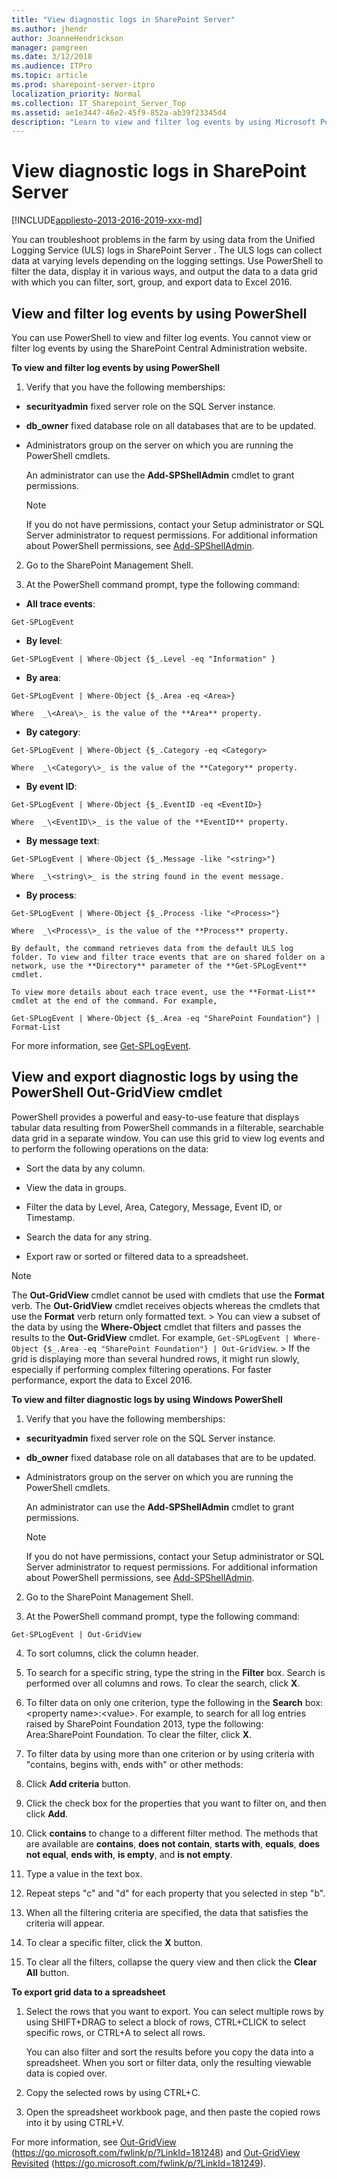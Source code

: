 ```yaml
---
title: "View diagnostic logs in SharePoint Server"
ms.author: jhendr
author: JoanneHendrickson
manager: pamgreen
ms.date: 3/12/2018
ms.audience: ITPro
ms.topic: article
ms.prod: sharepoint-server-itpro
localization_priority: Normal
ms.collection: IT_Sharepoint_Server_Top
ms.assetid: ae1e3447-46e2-45f9-852a-ab39f23345d4
description: "Learn to view and filter log events by using Microsoft PowerShell, and view and export diagnostic logs by using the Out-GridView cmdlet."
---
```


# View diagnostic logs in SharePoint Server

[!INCLUDE[appliesto-2013-2016-2019-xxx-md](../includes/appliesto-2013-2016-2019-xxx-md.md)]
  
You can troubleshoot problems in the farm by using data from the Unified Logging Service (ULS) logs in SharePoint Server . The ULS logs can collect data at varying levels depending on the logging settings. Use PowerShell to filter the data, display it in various ways, and output the data to a data grid with which you can filter, sort, group, and export data to Excel 2016.
  
  
## View and filter log events by using PowerShell
<a name="section1"> </a>

You can use PowerShell to view and filter log events. You cannot view or filter log events by using the SharePoint Central Administration website.
  
 **To view and filter log events by using PowerShell**
  
1. Verify that you have the following memberships:
    
  - **securityadmin** fixed server role on the SQL Server instance. 
    
  - **db_owner** fixed database role on all databases that are to be updated. 
    
  - Administrators group on the server on which you are running the PowerShell cmdlets.
    
    An administrator can use the **Add-SPShellAdmin** cmdlet to grant permissions. 
    
    > [!NOTE]
    > If you do not have permissions, contact your Setup administrator or SQL Server administrator to request permissions. For additional information about PowerShell permissions, see [Add-SPShellAdmin](/powershell/module/sharepoint-server/Add-SPShellAdmin?view=sharepoint-ps). 
  
2. Go to the SharePoint Management Shell.
    
3. At the PowerShell command prompt, type the following command:
    
  - **All trace events**: 
    
  ```
  Get-SPLogEvent
  ```

  - **By level**: 
    
  ```
  Get-SPLogEvent | Where-Object {$_.Level -eq "Information" }
  ```

  - **By area**: 
    
  ```
  Get-SPLogEvent | Where-Object {$_.Area -eq <Area>}
  ```

    Where  _\<Area\>_ is the value of the **Area** property. 
    
  - **By category**: 
    
  ```
  Get-SPLogEvent | Where-Object {$_.Category -eq <Category>
  ```

    Where  _\<Category\>_ is the value of the **Category** property. 
    
  - **By event ID**: 
    
  ```
  Get-SPLogEvent | Where-Object {$_.EventID -eq <EventID>}
  ```

    Where  _\<EventID\>_ is the value of the **EventID** property. 
    
  - **By message text**: 
    
  ```
  Get-SPLogEvent | Where-Object {$_.Message -like "<string>"}
  ```

    Where  _\<string\>_ is the string found in the event message. 
    
  - **By process**: 
    
  ```
  Get-SPLogEvent | Where-Object {$_.Process -like "<Process>"}
  ```

    Where  _\<Process\>_ is the value of the **Process** property. 
    
    By default, the command retrieves data from the default ULS log folder. To view and filter trace events that are on shared folder on a network, use the **Directory** parameter of the **Get-SPLogEvent** cmdlet. 
    
    To view more details about each trace event, use the **Format-List** cmdlet at the end of the command. For example, 
    
  ```
  Get-SPLogEvent | Where-Object {$_.Area -eq "SharePoint Foundation"} | Format-List
  ```

For more information, see [Get-SPLogEvent](/powershell/module/sharepoint-server/Get-SPLogEvent?view=sharepoint-ps). 
  
## View and export diagnostic logs by using the PowerShell Out-GridView cmdlet
<a name="section2"> </a>

PowerShell provides a powerful and easy-to-use feature that displays tabular data resulting from PowerShell commands in a filterable, searchable data grid in a separate window. You can use this grid to view log events and to perform the following operations on the data:
  
- Sort the data by any column.
    
- View the data in groups.
    
- Filter the data by Level, Area, Category, Message, Event ID, or Timestamp.
    
- Search the data for any string.
    
- Export raw or sorted or filtered data to a spreadsheet.
    
> [!NOTE]
> The **Out-GridView** cmdlet cannot be used with cmdlets that use the **Format** verb. The **Out-GridView** cmdlet receives objects whereas the cmdlets that use the **Format** verb return only formatted text. > You can view a subset of the data by using the **Where-Object** cmdlet that filters and passes the results to the **Out-GridView** cmdlet. For example,  `Get-SPLogEvent | Where-Object {$_.Area -eq "SharePoint Foundation"} | Out-GridView`. > If the grid is displaying more than several hundred rows, it might run slowly, especially if performing complex filtering operations. For faster performance, export the data to Excel 2016. 
  
 **To view and filter diagnostic logs by using Windows PowerShell**
  
1. Verify that you have the following memberships:
    
  - **securityadmin** fixed server role on the SQL Server instance. 
    
  - **db_owner** fixed database role on all databases that are to be updated. 
    
  - Administrators group on the server on which you are running the PowerShell cmdlets.
    
    An administrator can use the **Add-SPShellAdmin** cmdlet to grant permissions. 
    
    > [!NOTE]
    > If you do not have permissions, contact your Setup administrator or SQL Server administrator to request permissions. For additional information about PowerShell permissions, see [Add-SPShellAdmin](/powershell/module/sharepoint-server/Add-SPShellAdmin?view=sharepoint-ps). 
  
2. Go to the SharePoint Management Shell.
    
3. At the PowerShell command prompt, type the following command:
    
  ```
  Get-SPLogEvent | Out-GridView
  ```

4. To sort columns, click the column header.
    
5. To search for a specific string, type the string in the **Filter** box. Search is performed over all columns and rows. To clear the search, click **X**.
    
6. To filter data on only one criterion, type the following in the **Search** box: \<property name\>:\<value\>. For example, to search for all log entries raised by SharePoint Foundation 2013, type the following: Area:SharePoint Foundation. To clear the filter, click **X**.
    
7. To filter data by using more than one criterion or by using criteria with "contains, begins with, ends with" or other methods:
    
1. Click **Add criteria** button. 
    
2. Click the check box for the properties that you want to filter on, and then click **Add**.
    
3. Click **contains** to change to a different filter method. The methods that are available are **contains**, **does not contain**, **starts with**, **equals**, **does not equal**, **ends with**, **is empty**, and **is not empty**. 
    
4. Type a value in the text box.
    
5. Repeat steps "c" and "d" for each property that you selected in step "b".
    
6. When all the filtering criteria are specified, the data that satisfies the criteria will appear.
    
7. To clear a specific filter, click the **X** button. 
    
8. To clear all the filters, collapse the query view and then click the **Clear All** button. 
    
 **To export grid data to a spreadsheet**
  
1. Select the rows that you want to export. You can select multiple rows by using SHIFT+DRAG to select a block of rows, CTRL+CLICK to select specific rows, or CTRL+A to select all rows.
    
    You can also filter and sort the results before you copy the data into a spreadsheet. When you sort or filter data, only the resulting viewable data is copied over.
    
2. Copy the selected rows by using CTRL+C.
    
3. Open the spreadsheet workbook page, and then paste the copied rows into it by using CTRL+V.
    
For more information, see [Out-GridView](https://go.microsoft.com/fwlink/p/?LinkId=181248) (https://go.microsoft.com/fwlink/p/?LinkId=181248) and [Out-GridView Revisited](https://go.microsoft.com/fwlink/p/?LinkId=181249) (https://go.microsoft.com/fwlink/p/?LinkId=181249). 
  


